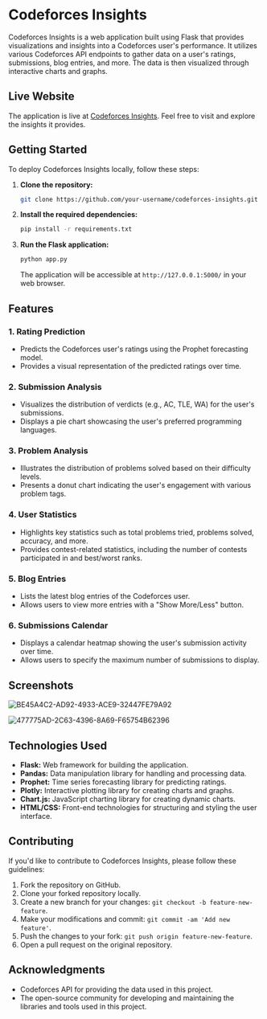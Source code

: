 # Codeforces Insights

Codeforces Insights is a web application built using Flask that provides visualizations and insights into a Codeforces user's performance. It utilizes various Codeforces API endpoints to gather data on a user's ratings, submissions, blog entries, and more. The data is then visualized through interactive charts and graphs.

## Live Website

The application is live at [Codeforces Insights](https://cf-insights.onrender.com). Feel free to visit and explore the insights it provides.

## Getting Started

To deploy Codeforces Insights locally, follow these steps:

1. **Clone the repository:**

    ```bash
    git clone https://github.com/your-username/codeforces-insights.git
    ```

2. **Install the required dependencies:**

    ```bash
    pip install -r requirements.txt
    ```

3. **Run the Flask application:**

    ```bash
    python app.py
    ```

    The application will be accessible at `http://127.0.0.1:5000/` in your web browser.

## Features

### 1. Rating Prediction

- Predicts the Codeforces user's ratings using the Prophet forecasting model.
- Provides a visual representation of the predicted ratings over time.

### 2. Submission Analysis

- Visualizes the distribution of verdicts (e.g., AC, TLE, WA) for the user's submissions.
- Displays a pie chart showcasing the user's preferred programming languages.

### 3. Problem Analysis

- Illustrates the distribution of problems solved based on their difficulty levels.
- Presents a donut chart indicating the user's engagement with various problem tags.

### 4. User Statistics

- Highlights key statistics such as total problems tried, problems solved, accuracy, and more.
- Provides contest-related statistics, including the number of contests participated in and best/worst ranks.

### 5. Blog Entries

- Lists the latest blog entries of the Codeforces user.
- Allows users to view more entries with a "Show More/Less" button.

### 6. Submissions Calendar

- Displays a calendar heatmap showing the user's submission activity over time.
- Allows users to specify the maximum number of submissions to display.

## Screenshots

![BE45A4C2-AD92-4933-ACE9-32447FE79A92](https://github.com/Enigma-52/Codeforces-Insights/assets/95529619/e5b6cc5a-a4c2-49da-90ef-3d983d8f98d4)

![477775AD-2C63-4396-8A69-F65754B62396](https://github.com/Enigma-52/Codeforces-Insights/assets/95529619/ca180c11-b0ec-4e74-9ee8-c912f3973838)


## Technologies Used

- **Flask:** Web framework for building the application.
- **Pandas:** Data manipulation library for handling and processing data.
- **Prophet:** Time series forecasting library for predicting ratings.
- **Plotly:** Interactive plotting library for creating charts and graphs.
- **Chart.js:** JavaScript charting library for creating dynamic charts.
- **HTML/CSS:** Front-end technologies for structuring and styling the user interface.

## Contributing

If you'd like to contribute to Codeforces Insights, please follow these guidelines:

1. Fork the repository on GitHub.
2. Clone your forked repository locally.
3. Create a new branch for your changes: `git checkout -b feature-new-feature`.
4. Make your modifications and commit: `git commit -am 'Add new feature'`.
5. Push the changes to your fork: `git push origin feature-new-feature`.
6. Open a pull request on the original repository.

## Acknowledgments

- Codeforces API for providing the data used in this project.
- The open-source community for developing and maintaining the libraries and tools used in this project.


